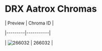 # DRX Aatrox Chromas


| Preview | Chroma ID |

|---------|-----------|

| ![266032](https://raw.communitydragon.org/latest/plugins/rcp-be-lol-game-data/global/default/v1/champion-chroma-images/266/266032.png) | 266032 |